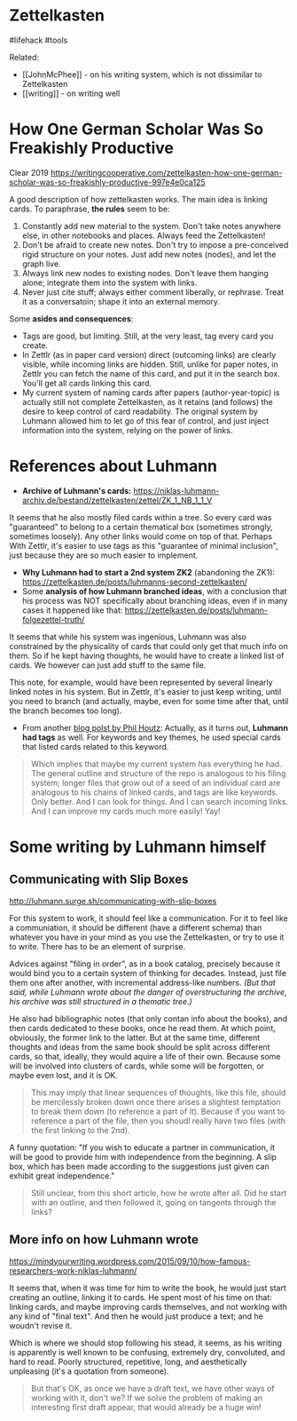 # Zettelkasten

#lifehack #tools

Related:
* [[JohnMcPhee]] - on his writing system, which is not dissimilar to Zettelkasten
* [[writing]] - on writing well

# How One German Scholar Was So Freakishly Productive

Clear 2019
https://writingcooperative.com/zettelkasten-how-one-german-scholar-was-so-freakishly-productive-997e4e0ca125

A good description of how zettelkasten works. The main idea is linking cards. To paraphrase, **the rules** seem to be:
1. Constantly add new material to the system. Don't take notes anywhere else, in other notebooks and places. Always feed the Zettelkasten!
2. Don't be afraid to create new notes. Don't try to impose a pre-conceived rigid structure on your notes. Just add new notes (nodes), and let the graph live.
3. Always link new nodes to existing nodes. Don't leave them hanging alone; integrate them into the system with links.
4. Never just cite stuff; always either comment liberally, or rephrase. Treat it as a conversatoin; shape it into an external memory.

Some **asides and consequences**:
* Tags are good, but limiting. Still, at the very least, tag every card you create.
* In Zettlr (as in paper card version) direct (outcoming links) are clearly visible, while incoming links are hidden. Still, unlike for paper notes, in Zettlr you can fetch the name of this card, and put it in the search box. You'll get all cards linking this card.
* My current system of naming cards after papers (author-year-topic) is actually still not complete Zettelkasten, as it retains (and follows) the desire to keep control of card readability. The original system by Luhmann allowed him to let go of this fear of control, and just inject information into the system, relying on the power of links.

# References about Luhmann

* **Archive of Luhmann's cards:** https://niklas-luhmann-archiv.de/bestand/zettelkasten/zettel/ZK_1_NB_1_1_V

It seems that he also mostly filed cards within a tree. So every card was "guaranteed" to belong to a certain thematical box (sometimes strongly, sometimes loosely). Any other links would come on top of that. Perhaps With Zettlr, it's easier to use tags as this "guarantee of minimal inclusion", just because they are so much easier to implement.

* **Why Luhmann had to start a 2nd system ZK2** (abandoning the ZK1): https://zettelkasten.de/posts/luhmanns-second-zettelkasten/
* Some **analysis of how Luhmann branched ideas**, with a conclusion that his process was NOT specifically about branching ideas, even if in many cases it happened like that: https://zettelkasten.de/posts/luhmann-folgezettel-truth/

It seems that while his system was ingenious, Luhmann was also constrained by the physicality of cards that could only get that much info on them. So if he kept having thoughts, he would have to create a linked list of cards. We however can just add stuff to the same file.

This note, for example, would have been represented by several linearly linked notes in his system. But in Zettlr, it's easier to just keep writing, until you need to branch (and actually, maybe, even for some time after that, until the branch becomes too long).

* From another [blog polst by Phil Houtz](https://writingcooperative.com/zettelkasten-its-like-gtd-for-writing-and-here-s-why-you-should-consider-it-7dddf02be394): Actually, as it turns out, **Luhmann had tags** as well. For keywords and key themes, he used special cards that listed cards related to this keyword.

> Which implies that maybe my current system has everything he had. The general outline and structure of the repo is analogous to his filing system; longer files that grow out of a seed of an individual card are analogous to his chains of linked cards, and tags are like keywords. Only better. And I can look for things. And I can search incoming links. And I can improve my cards much more easily! Yay!

# Some writing by Luhmann himself

## Communicating with Slip Boxes
http://luhmann.surge.sh/communicating-with-slip-boxes

For this system to work, it should feel like a communication. For it to feel like a communiation, it should be different (have a different schema) than whatever you have in your mind as you use the Zettelkasten, or try to use it to write. There has to be an element of surprise. 

Advices against "filing in order", as in a book catalog, precisely because it would bind you to a certain system of thinking for decades. Instead, just file them one after another, with incremental address-like numbers. _(But that said, while Luhmann wrote about the danger of overstructuring the archive, his archive was still structured in a thematic tree.)_

He also had bibliographic notes (that only contan info about the books), and then cards dedicated to these books, once he read them. At which point, obviously, the former link to the latter. But at the same time, different thoughts and ideas from the same book should be split across different cards, so that, ideally, they would aquire a life of their own. Because some will be involved into clusters of cards, while some will be forgotten, or maybe even lost, and it is OK.

> This may imply that linear sequences of thoughts, like this file, should be mercilessly broken down once there arises a slightest temptation to break them down (to reference a part of it). Because if you want to reference a part of the file, then you shoudl really have two files (with the first linking to the 2nd).

A funny quotation: "If you wish to educate a partner in communication, it will be good to provide him with independence from the beginning. A slip box, which has been made according to the suggestions just given can exhibit great independence."

> Still unclear, from this short article, how he wrote after all. Did he start with an outline, and then followed it, going on tangents through the links?

## More info on how Luhmann wrote
https://mindyourwriting.wordpress.com/2015/09/10/how-famous-researchers-work-niklas-luhmann/

It seems that, when it was time for him to write the book, he would just start creating an outline, linking it to cards. He spent most of his time on that: linking cards, and maybe improving cards themselves, and not working with any kind of "final text". And then he would just produce a text; and he woudn't revise it.

Which is where we should stop following his stead, it seems, as his writing is apparently is well known to be confusing, extremely dry, convoluted, and hard to read. Poorly structured, repetitive, long, and aesthetically unpleasing (it's a quotation from someone).

> But that's OK, as once we have a draft text, we have other ways of working with it, don't we? If we solve the problem of making an interesting first draft appear, that would already be a huge win!